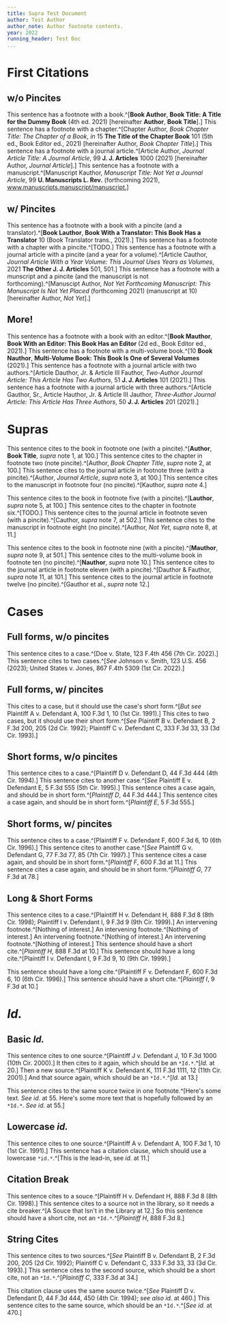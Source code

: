 ```yaml
---
title: Supra Test Document
author: Test Author
author_note: Author footnote contents.
year: 2022
running_header: Test Doc
...
```


# First Citations

## w/o Pincites

This sentence has a footnote with a book.^[**Book Author**, **Book Title: A Title for the Dummy Book** (4th ed. 2021) [hereinafter **Author**, **Book Title**].]
This sentence has a footnote with a chapter.^[Chapter Author, *Book Chapter Title: The Chapter of a Book*, *in* 15 **The Title of the Chapter Book** 101 (5th ed., Book Editor ed., 2021) [hereinafter Author, *Book Chapter Title*].]
This sentence has a footnote with a journal article.^[Article Author, *Journal Article Title: A Journal Article*, 99 **J. J. Articles** 1000 (2021) [hereinafter Author, *Journal Article*].]
This sentence has a footnote with a manuscript.^[Manuscript Kauthor, *Manuscript Title: Not Yet a Journal Article*, 99 **U. Manuscripts L. Rev.** (forthcoming 2021), www.manuscripts.manuscript/manuscript.]

## w/ Pincites

This sentence has a footnote with a book with a pincite (and a translator).^[**Book Lauthor**, **Book With a Translator: This Book Has a Translator** 10 (Book Translator trans., 2021).]
This sentence has a footnote with a chapter with a pincite.^[TODO.]
This sentence has a footnote with a journal article with a pincite (and a year for a volume).^[Article Cauthor, *Journal Article With a Year Volume: This Journal Uses Years as Volumes*, 2021 **The Other J. J. Articles** 501, 501.]
This sentence has a footnote with a munscript and a pincite (and the manuscript is not forthcoming).^[Manuscipt Author, *Not Yet Forthcoming Manuscript: This Manuscript Is Not Yet Placed* (forthcoming 2021) (manuscript at 10) [hereinafter Author, *Not Yet*].]

## More!

This sentence has a footnote with a book with an editor.^[**Book Mauthor**, **Book With an Editor: This Book Has an Editor** (2d ed., Book Editor ed., 2021).]
This sentence has a footnote with a multi-volume book.^[10 **Book Nauthor**, **Multi-Volume Book: This Book Is One of Several Volumes** (2021).]
This sentence has a footnote with a journal article with two authors.^[Article Dauthor, Jr. & Article III Fauthor, *Two-Author Journal Article: This Article Has Two Authors*, 51 **J. J. Articles** 101 (2021).]
This sentence has a footnote with a journal article with three authors.^[Article Gauthor, Sr., Article Hauthor, Jr. & Article III Jauthor, *Three-Author Journal Article: This Article Has Three Authors*, 50 **J. J. Articles** 201 (2021).]

# Supras

This sentence cites to the book in footnote one (with a pincite).^[**Author**, **Book Title**, *supra* note 1, at 100.]
This sentence cites to the chapter in footnote two (note pincite).^[Author, *Book Chapter Title*, *supra* note 2, at 100.]
This sentence cites to the journal article in footnote three (with a pincite).^[Author, *Journal Article*, *supra* note 3, at 100.]
This sentence cites to the manuscript in footnote four (no pincite).^[Kauthor, *supra* note 4.]

This sentence cites to the book in footnote five (with a pincite).^[**Lauthor**, *supra* note 5, at 100.]
This sentence cites to the chapter in footnote six.^[TODO.]
This sentence cites to the journal article in footnote seven (with a pincite).^[Cauthor, *supra* note 7, at 502.]
This sentence cites to the manuscript in footnote eight (no pincite).^[Author, *Not Yet*, *supra* note 8, at 11.]

This sentence cites to the book in footnote nine (with a pincite).^[**Mauthor**, *supra* note 9, at 501.]
This sentence cites to the multi-volume book in footnote ten (no pincite).^[**Nauthor**, *supra* note 10.]
This sentence cites to the journal article in footnote eleven (with a pincite).^[Dauthor & Fauthor, *supra* note 11, at 101.]
This sentence cites to the journal article in footnote twelve (no pincite).^[Gauthor et al., *supra* note 12.]

# Cases

## Full forms, w/o pincites

This sentence cites to a case.^[Doe v. State, 123 F.4th 456 (7th Cir. 2022).]
This sentence cites to two cases.^[*See* Johnson v. Smith, 123 U.S. 456 (2023); United States v. Jones, 867 F.4th 5309 (1st Cir. 2022).]

## Full forms, w/ pincites

This cites to a case, but it should use the case's short form.^[*But see* Plaintiff A v. Defendant A, 100 F.3d 1, 10 (1st Cir. 1991).]
This cites to two cases, but it should use their short form.^[*See* Plaintiff B v. Defendant B, 2 F.3d 200, 205 (2d Cir. 1992); Plaintiff C v. Defendant C, 333 F.3d 33, 33 (3d Cir. 1993).]

## Short forms, w/o pincites

This sentence cites to a case.^[Plaintiff D v. Defendant D, 44 F.3d 444 (4th Cir. 1994).]
This sentence cites to another case.^[*See* Plaintiff E v. Defendant E, 5 F.3d 555 (5th Cir. 1995).]
This sentence cites a case again, and should be in short form.^[*Plaintiff D*, 44 F.3d 444.]
This sentence cites a case again, and should be in short form.^[*Plaintiff E*, 5 F.3d 555.]

## Short forms, w/ pincites

This sentence cites to a case.^[Plaintiff F v. Defendant F, 600 F.3d 6, 10 (6th Cir. 1996).]
This sentence cites to another case.^[*See* Plaintiff G v. Defendant G, 77 F.3d 77, 85 (7th Cir. 1997).]
This sentence cites a case again, and should be in short form.^[*Plaintiff F*, 600 F.3d at 11.]
This sentence cites a case again, and should be in short form.^[*Plaintiff G*, 77 F.3d at 78.]

## Long & Short Forms

This sentence cites to a case.^[Plaintiff H v. Defendant H, 888 F.3d 8 (8th Cir. 1998); Plaintiff I v. Defendant I, 9 F.3d 9 (9th Cir. 1999).]
An intervening footnote.^[Nothing of interest.]
An intervening footnote.^[Nothing of interest.]
An intervening footnote.^[Nothing of interest.]
An intervening footnote.^[Nothing of interest.]
This sentence should have a short cite.^[*Plaintiff H*, 888 F.3d at 10.]
This sentence should have a long cite.^[Plaintiff I v. Defendant I, 9 F.3d 9, 10 (9th Cir. 1999).]

This sentence should have a long cite.^[Plaintiff F v. Defendant F, 600 F.3d 6, 10 (6th Cir. 1996).]
This sentence should have a short cite.^[*Plaintiff I*, 9 F.3d at 10.]

# *Id.*

## Basic *Id.*

This sentence cites to one source.^[Plaintiff J v. Defendant J, 10 F.3d 1000 (10th Cir. 2000).]
It then cites to it again, which should be an `*Id.*`.^[*Id.* at 20.]
Then a new source.^[Plaintiff K v. Defendant K, 111 F.3d 1111, 12 (11th Cir. 2001).]
And that source again, which should be an `*Id.*`.^[*Id.* at 13.]

This sentence cites to the same source twice in one footnote.^[Here's some text. *See* *id.* at 55. Here's some more text that is hopefully followed by an `*Id.*`. *See* *id.* at 55.]

## Lowercase *id.*

This sentence cites to one source.^[Plaintiff A v. Defendant A, 100 F.3d 1, 10 (1st Cir. 1991).]
This sentence has a citation clause, which should use a lowercase `*id.*`.^[This is the lead-in, see *id.* at 11.]

## Citation Break

This sentence cites to a souce.^[Plaintiff H v. Defendant H, 888 F.3d 8 (8th Cir. 1998).]
This sentence cites to a source not in the library, so it needs a cite breaker.^[A Souce that Isn't in the Library at 12.]
So this sentence should have a short cite, not an `*Id.*`.^[*Plaintiff H*, 888 F.3d 8.]

## String Cites

This sentence cites to two sources.^[*See* Plaintiff B v. Defendant B, 2 F.3d 200, 205 (2d Cir. 1992); Plaintiff C v. Defendant C, 333 F.3d 33, 33 (3d Cir. 1993).]
This sentence cites to the second source, which should be a short cite, not an `*Id.*`.^[*Plaintiff C*, 333 F.3d at 34.]

This citation clause uses the same source twice.^[*See* Plaintiff D v. Defendant D, 44 F.3d 444, 450 (4th Cir. 1994); *see also* *id.* at 460.]
This sentence cites to the same source, which should be an `*Id.*`.^[*See* *id.* at 470.]
